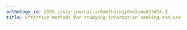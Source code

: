 ```yaml
---
anthology_id: 2002.jasis_journal-ir0anthology0volumeA53A14.3
title: Effective methods for studying information seeking and use
---
```


